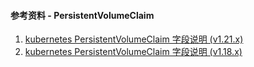 #### 参考资料 - PersistentVolumeClaim

1. [kubernetes PersistentVolumeClaim 字段说明 (v1.21.x)](https://kubernetes.io/docs/reference/generated/kubernetes-api/v1.21/#persistentvolumeclaim-v1-core)
2. [kubernetes PersistentVolumeClaim 字段说明 (v1.18.x)](https://v1-18.docs.kubernetes.io/docs/reference/generated/kubernetes-api/v1.18/#persistentvolumeclaim-v1-core)
